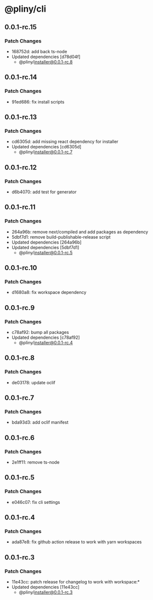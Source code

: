 # @pliny/cli

## 0.0.1-rc.15

### Patch Changes

- 168752d: add back ts-node
- Updated dependencies [d78d04f]
  - @pliny/installer@0.0.1-rc.8

## 0.0.1-rc.14

### Patch Changes

- 91ed686: fix install scripts

## 0.0.1-rc.13

### Patch Changes

- cd6305d: add missing react dependency for installer
- Updated dependencies [cd6305d]
  - @pliny/installer@0.0.1-rc.7

## 0.0.1-rc.12

### Patch Changes

- d6b4070: add test for generator

## 0.0.1-rc.11

### Patch Changes

- 264a96b: remove next/compiled and add packages as dependency
- 5dbf7d1: remove build-publishable-release script
- Updated dependencies [264a96b]
- Updated dependencies [5dbf7d1]
  - @pliny/installer@0.0.1-rc.5

## 0.0.1-rc.10

### Patch Changes

- d1680a8: fix workspace dependency

## 0.0.1-rc.9

### Patch Changes

- c78af92: bump all packages
- Updated dependencies [c78af92]
  - @pliny/installer@0.0.1-rc.4

## 0.0.1-rc.8

### Patch Changes

- de03178: update oclif

## 0.0.1-rc.7

### Patch Changes

- bda93d3: add oclif manifest

## 0.0.1-rc.6

### Patch Changes

- 2e1ff11: remove ts-node

## 0.0.1-rc.5

### Patch Changes

- e046c07: fix cli settings

## 0.0.1-rc.4

### Patch Changes

- ada87e8: fix github action release to work with yarn workspaces

## 0.0.1-rc.3

### Patch Changes

- 11e43cc: patch release for changelog to work with workspace:\*
- Updated dependencies [11e43cc]
  - @pliny/installer@0.0.1-rc.3
